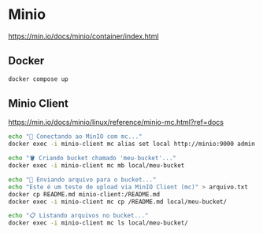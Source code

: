 # Minio

https://min.io/docs/minio/container/index.html

## Docker

```sh
docker compose up
```


## Minio Client

https://min.io/docs/minio/linux/reference/minio-mc.html?ref=docs

```sh
echo "🔗 Conectando ao MinIO com mc..."
docker exec -i minio-client mc alias set local http://minio:9000 admin miniopwd

echo "🪣 Criando bucket chamado 'meu-bucket'..."
docker exec -i minio-client mc mb local/meu-bucket

echo "📂 Enviando arquivo para o bucket..."
echo "Este é um teste de upload via MinIO Client (mc)" > arquivo.txt
docker cp README.md minio-client:/README.md
docker exec -i minio-client mc cp /README.md local/meu-bucket/

echo "📋 Listando arquivos no bucket..."
docker exec -i minio-client mc ls local/meu-bucket/
```